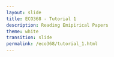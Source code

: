 ```yaml
---
layout: slide
title: ECO368 - Tutorial 1
description: Reading Emipirical Papers
theme: white
transition: slide
permalink: /eco368/tutorial_1.html
---
```

<section data-markdown data-separator="^\r?\n------\r?\n" data-separator-vertical="^\r?\n----\r?\n">
<script type="text/template">


<!-- .slide: class="center" -->
## How to Read Economics Papers
### ECO368 - Tutorial 1



![U of T Logo](u_of_t_crest.svg)


[Dario Toman](https://dariotoman.com/)
dario.toman@mail.utoronto.ca

------
<!-- .slide: class="center" -->

![Guernica](img/guernica.jpg)


----

 - A layman can identify that the images you've just seen are important. 
 - An **art historian** can tell you much more:
     - The artist
     - The movement/style
     - The inspiration/influences of the artist
     - The techniques used
     - The symbolism
     - Who was inspired by it
     - Why we should care!

------

<!-- .slide: class="center" -->
- A fundamental part of your your training as an economist is to learn how speak about economics research in the way that art historians speak about art.
- Part of this training involve understanding how to analyze the papers you read.

----

### The Big Questions

- Who wrote the paper?
- What question are they trying to answer?
- Why are they asking the question?
- How are they trying to answer it?
- What are their results?
- Do you believe the results?
 

------

### Who wrote the paper?

----

### What question are they trying to answer?

----

### Why are they asking the question?

----

### How are they trying to answer it?

----

### What are their results?




</script>
</section>